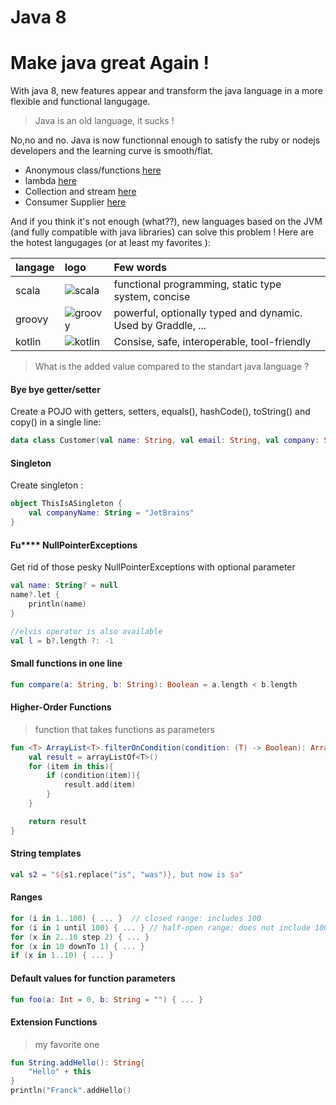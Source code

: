 # Java 8

# Make java great Again !

With java 8, new features appear and transform the java language in a more flexible and functional langugage.

> Java is an old language, it sucks ! 

No,no and no. Java is now functionnal enough to satisfy the ruby or nodejs developers and the learning curve is smooth/flat.

- Anonymous class/functions [here](https://github.com/canujohann/java-8-features/blob/master/src/jp/alj/LambdaDemonstration.java)
- lambda [here](https://github.com/canujohann/java-8-features/blob/master/src/jp/alj/LambdaDemonstration.java)
- Collection and stream [here](https://github.com/canujohann/java-8-features/blob/master/src/jp/alj/CollectionDemonstration.java)
- Consumer Supplier [here](https://github.com/canujohann/java-8-features/blob/master/src/jp/alj/ConsumerSupplier.java)

And if you think it's not enough (what??), new languages based on the JVM (and fully compatible with java libraries) can solve this problem ! Here are the hotest langugages (or at least my favorites ):

| langage        | logo           |  Few words |
| :------------- |:-------------| :-----|
| scala     | ![scala](https://upload.wikimedia.org/wikipedia/en/8/85/Scala_logo.png)  |  functional programming, static type system, concise|
| groovy      | ![groovy](https://upload.wikimedia.org/wikipedia/commons/thumb/3/36/Groovy-logo.svg/220px-Groovy-logo.svg.png)      |   powerful, optionally typed and dynamic. Used by Graddle, ...   |
| kotlin | ![kotlin](https://upload.wikimedia.org/wikipedia/commons/b/b5/Kotlin-logo.png)      | Consise, safe, interoperable, tool-friendly    |



> What is the added value compared to the standart java language ?

#### Bye bye getter/setter

Create a POJO with getters, setters, equals(), hashCode(), toString() and copy() in a single line: 

```kotlin
data class Customer(val name: String, val email: String, val company: String)
```

#### Singleton

Create singleton :

```kotlin
object ThisIsASingleton {
    val companyName: String = "JetBrains"
}
```

#### Fu**** NullPointerExceptions

Get rid of those pesky NullPointerExceptions with optional parameter

```kotlin
val name: String? = null
name?.let { 
	println(name) 
}

//elvis operator is also available
val l = b?.length ?: -1
```

#### Small functions in one line

```kotlin
fun compare(a: String, b: String): Boolean = a.length < b.length
```

#### Higher-Order Functions

>  function that takes functions as parameters

```kotlin
fun <T> ArrayList<T>.filterOnCondition(condition: (T) -> Boolean): ArrayList<T>{
    val result = arrayListOf<T>()
    for (item in this){
        if (condition(item)){
            result.add(item)
        }
    }

    return result
}
```

#### String templates

```kotlin
val s2 = "${s1.replace("is", "was")}, but now is $a"
```

#### Ranges

```kotlin
for (i in 1..100) { ... }  // closed range: includes 100
for (i in 1 until 100) { ... } // half-open range: does not include 100
for (x in 2..10 step 2) { ... }
for (x in 10 downTo 1) { ... }
if (x in 1..10) { ... }
```

#### Default values for function parameters

```kotlin
fun foo(a: Int = 0, b: String = "") { ... }
```

#### Extension Functions

> my favorite one

```kotlin
fun String.addHello(): String{ 
	"Hello" + this
}
println("Franck".addHello()
```


